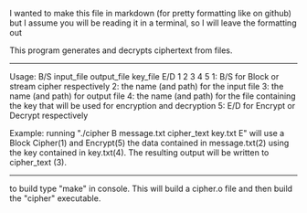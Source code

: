 I wanted to make this file in markdown (for pretty formatting like on github) but I assume you will be reading it in a terminal, so I will leave the formatting out

This program generates and decrypts ciphertext from files. 

--------------------
Usage: B/S input_file output_file key_file E/D
				1				2						3				 4			5
1: B/S for Block or stream cipher respectively
2: the name (and path) for the input file
3: the name (and path) for output file
4: the name (and path) for the file containing the key that will be used for encryption and decryption
5: E/D for Encrypt or Decrypt respectively

Example: running "./cipher B message.txt cipher_text key.txt E"
  will use a Block Cipher(1) and Encrypt(5) the data contained in message.txt(2) using the key contained in key.txt(4). The resulting output will be written to cipher_text (3).

--------------------
to build
type "make" in console. This will build a cipher.o file and then build the "cipher" executable. 
